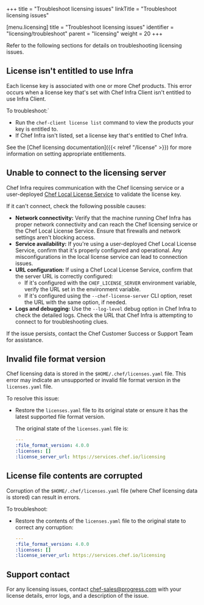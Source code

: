 +++
title = "Troubleshoot licensing issues"
linkTitle = "Troubleshoot licensing issues"

[menu.licensing]
title = "Troubleshoot licensing issues"
identifier = "licensing/troubleshoot"
parent = "licensing"
weight = 20
+++

Refer to the following sections for details on troubleshooting licensing issues.

## License isn't entitled to use Infra

Each license key is associated with one or more Chef products.
This error occurs when a license key that's set with Chef Infra Client isn't entitled to use Infra Client.

To troubleshoot:`

- Run the `chef-client license list` command to view the products your key is entitled to.
- If Chef Infra isn't listed, set a license key that's entitled to Chef Infra.

See the [Chef licensing documentation]({{< relref "/license" >}}) for more information on setting appropriate entitlements.

## Unable to connect to the licensing server

Chef Infra requires communication with the Chef licensing service or a user-deployed [Chef Local License Service](https://docs.chef.io/licensing/local_license_service/) to validate the license key.

If it can't connect, check the following possible causes:

- **Network connectivity:** Verify that the machine running Chef Infra has proper network connectivity and can reach the Chef licensing service or the Chef Local License Service. Ensure that firewalls and network settings aren't blocking access.
- **Service availability:** If you're using a user-deployed Chef Local License Service, confirm that it's properly configured and operational. Any misconfigurations in the local license service can lead to connection issues.
- **URL configuration:** If using a Chef Local License Service, confirm that the server URL is correctly configured:
  - If it's configured with the `CHEF_LICENSE_SERVER` environment variable, verify the URL set in the environment variable.
  - If it's configured using the `--chef-license-server` CLI option, reset the URL with the same option, if needed.
- **Logs and debugging:** Use the `--log-level` debug option in Chef Infra to check the detailed logs. Check the URL that Chef Infra is attempting to connect to for troubleshooting clues.

If the issue persists, contact the Chef Customer Success or Support Team for assistance.

## Invalid file format version

Chef licensing data is stored in the `$HOME/.chef/licenses.yaml` file. This error may indicate an unsupported or invalid file format version in the `licenses.yaml` file.

To resolve this issue:

- Restore the `licenses.yaml` file to its original state or ensure it has the latest supported file format version.

  The original state of the `licenses.yaml` file is:

  ```yaml
  ---
  :file_format_version: 4.0.0
  :licenses: []
  :license_server_url: https://services.chef.io/licensing
  ```

## License file contents are corrupted

Corruption of the `$HOME/.chef/licenses.yaml` file (where Chef licensing data is stored) can result in errors.

To troubleshoot:

- Restore the contents of the `licenses.yaml` file to the original state to correct any corruption:

  ```yaml
  ---
  :file_format_version: 4.0.0
  :licenses: []
  :license_server_url: https://services.chef.io/licensing
  ```

## Support contact

For any licensing issues, contact [chef-sales@progress.com](mailto:chef-sales@progress.com) with your license details, error logs, and a description of the issue.

